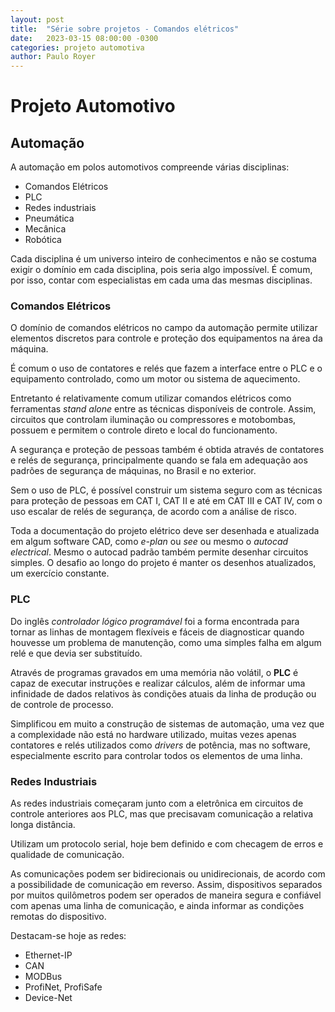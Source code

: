 ```yaml
---
layout: post
title:  "Série sobre projetos - Comandos elétricos"
date:   2023-03-15 08:00:00 -0300
categories: projeto automotiva
author: Paulo Royer
---
```

# Projeto Automotivo

## Automação

A automação em polos automotivos compreende várias disciplinas:

- Comandos Elétricos
- PLC
- Redes industriais
- Pneumática
- Mecânica
- Robótica

Cada disciplina é um universo inteiro de conhecimentos e não se costuma exigir o domínio em cada disciplina, pois seria algo impossível. É comum, por isso, contar com especialistas em cada uma das mesmas disciplinas.

### Comandos Elétricos

O domínio de comandos elétricos no campo da automação permite utilizar elementos discretos para controle e proteção dos equipamentos na área da máquina.

É comum o uso de contatores e relés que fazem a interface entre o PLC e o equipamento controlado, como um motor ou sistema de aquecimento.

Entretanto é relativamente comum utilizar comandos elétricos como ferramentas *stand alone* entre as técnicas disponíveis de controle. Assim, circuitos que controlam iluminação ou compressores e motobombas, possuem e permitem o controle direto e local do funcionamento.

A segurança e proteção de pessoas também é obtida através de contatores e relés de segurança, principalmente quando se fala em adequação aos padrões de segurança de máquinas, no Brasil e no exterior.

Sem o uso de PLC, é possível construir um sistema seguro com as técnicas para proteção de pessoas em CAT I, CAT II e até em CAT III e CAT IV, com o uso escalar de relés de segurança, de acordo com a análise de risco.

Toda a documentação do projeto elétrico deve ser desenhada e atualizada em algum software CAD, como *e-plan* ou *see* ou mesmo o *autocad electrical*. Mesmo o autocad padrão também permite desenhar circuitos simples. O desafio ao longo do projeto é manter os desenhos atualizados, um exercício constante.
### PLC

Do inglês *controlador lógico programável* foi a forma encontrada para tornar as linhas de montagem flexíveis e fáceis de diagnosticar quando houvesse um problema de manutenção, como uma simples falha em algum relé e que devia ser substituído.

Através de programas gravados em uma memória não volátil, o **PLC** é capaz de executar instruções e realizar cálculos, além de informar uma infinidade de dados relativos às condições atuais da linha de produção ou de controle de processo.

Simplificou em muito a construção de sistemas de automação, uma vez que a complexidade não está no hardware utilizado, muitas vezes apenas contatores e relés utilizados como *drivers* de potência, mas no software, especialmente escrito para controlar todos os elementos de uma linha.

### Redes Industriais

As redes industriais começaram junto com a eletrônica em circuitos de controle anteriores aos PLC, mas que precisavam comunicação a relativa longa distância. 

Utilizam um protocolo serial, hoje bem definido e com checagem de erros e qualidade de comunicação.

As comunicações podem ser bidirecionais ou unidirecionais, de acordo com a possibilidade de comunicação em reverso. Assim, dispositivos separados por muitos quilômetros podem ser operados de maneira segura e confiável com apenas uma linha de comunicação, e ainda informar as condições remotas do dispositivo.

Destacam-se hoje as redes:

- Ethernet-IP
- CAN
- MODBus
- ProfiNet, ProfiSafe
- Device-Net
